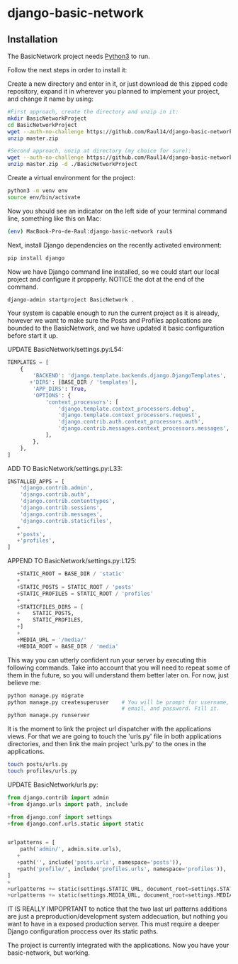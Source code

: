 # django-basic-network

## Installation

The BasicNetwork project needs [Python3](https://www.python.org) to run.

Follow the next steps in order to install it:

Create a new directory and enter in it, or just download de this zipped code repository, expand it in wherever you planned to implement your project, and change it name by using:

```sh
#First approach, create the directory and unzip in it:
mkdir BasicNetworkProject
cd BasicNetworkProject
wget --auth-no-challenge https://github.com/Raul14/django-basic-network/archive/refs/heads/master.zip
unzip master.zip

#Second approach, unzip at directory (my choice for sure):
wget --auth-no-challenge https://github.com/Raul14/django-basic-network/archive/refs/heads/master.zip
unzip master.zip -d ./BasicNetworkProject
```

Create a virtual environment for the project:

```sh
python3 -m venv env
source env/bin/activate
```

Now you should see an indicator on the left side of your terminal command line, something like this on Mac:

```sh
(env) MacBook-Pro-de-Raul:django-basic-network raul$ 
```
Next, install Django dependencies on the recently activated environment:

```sh
pip install django
```

Now we have Django command line installed, so we could start our local project and configure it propperly. NOTICE the dot at the end of the command.

```sh
django-admin startproject BasicNetwork .
```

Your system is capable enough to run the current project as it is already, however we want to make sure the Posts and Profiles applications are bounded to the BasicNetwork, and we have updated it basic configuration before start it up.

UPDATE BasicNetwork/settings.py:L54:
```python
TEMPLATES = [
    {
        'BACKEND': 'django.template.backends.django.DjangoTemplates',
       +'DIRS': [BASE_DIR / 'templates'],
        'APP_DIRS': True,
        'OPTIONS': {
            'context_processors': [
                'django.template.context_processors.debug',
                'django.template.context_processors.request',
                'django.contrib.auth.context_processors.auth',
                'django.contrib.messages.context_processors.messages',
            ],
        },
    },
]
```

ADD TO BasicNetwork/settings.py:L33:
```python
INSTALLED_APPS = [
    'django.contrib.admin',
    'django.contrib.auth',
    'django.contrib.contenttypes',
    'django.contrib.sessions',
    'django.contrib.messages',
    'django.contrib.staticfiles',
   +
   +'posts',
   +'profiles',
]
```

APPEND TO BasicNetwork/settings.py:L125:
```python
   +STATIC_ROOT = BASE_DIR / 'static'
   +
   +STATIC_POSTS = STATIC_ROOT / 'posts'
   +STATIC_PROFILES = STATIC_ROOT / 'profiles'
   +
   +STATICFILES_DIRS = [
   +    STATIC_POSTS,
   +    STATIC_PROFILES,
   +]
   +
   +MEDIA_URL = '/media/'
   +MEDIA_ROOT = BASE_DIR / 'media'
```

This way you can utterly confident run your server by executing this following commands. Take into account that you will need to repeat some of them in the future, so you will understand them better later on. For now, just believe me:

```sh
python manage.py migrate
python manage.py createsuperuser    # You will be prompt for username,
                                    # email, and password. Fill it.
python manage.py runserver
```

It is the moment to link the project url dispatcher with the applications views. For that we are going to touch the 'urls.py' file in both applications directories, and then link the main project 'urls.py' to the ones in the applications.

```sh
touch posts/urls.py
touch profiles/urls.py
```

UPDATE BasicNetwork/urls.py:
```python
from django.contrib import admin
+from django.urls import path, include

+from django.conf import settings
+from django.conf.urls.static import static


urlpatterns = [
    path('admin/', admin.site.urls),
   +
   +path('', include('posts.urls', namespace='posts')),
   +path('profile/', include('profiles.urls', namespace='profiles')),
]
+
+urlpatterns += static(settings.STATIC_URL, document_root=settings.STATIC_ROOT)
+urlpatterns += static(settings.MEDIA_URL, document_root=settings.MEDIA_ROOT)
```

IT IS REALLY IMPOPRTANT to notice that the two last url patterns additions are just a preproduction/development system addecuation, but nothing you want to have in a exposed production server. This must require a deeper Django configuration proccess over its static paths.

The project is currently integrated with the applications. Now you have your basic-network, but working.
